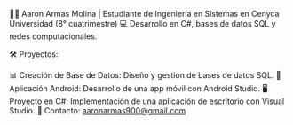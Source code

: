 
👨‍💻 Aaron Armas Molina | Estudiante de Ingeniería en Sistemas en Cenyca Universidad (8° cuatrimestre)
💻 Desarrollo en C#, bases de datos SQL y redes computacionales.

🛠 Proyectos:

📊 Creación de Base de Datos: Diseño y gestión de bases de datos SQL.
📱 Aplicación Android: Desarrollo de una app móvil con Android Studio.
🖥 Proyecto en C#: Implementación de una aplicación de escritorio con Visual Studio.
📩 Contacto: aaronarmas900@gmail.com
